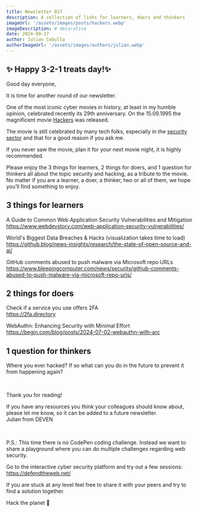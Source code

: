 ```yaml
---
title: Newsletter 017
description: A collection of links for learners, doers and thinkers
imageUrl: '/assets/images/posts/hackers.webp'
imageDescription: # decorative
date: 2024-09-17
author: Julian Cebulla
authorImageUrl: '/assets/images/authors/julian.webp'
---
```

## ✨ Happy 3-2-1 treats day!✨
Good day everyone,

It is time for another round of our newsletter.

One of the most iconic cyber movies in history, at least in my humble opinion, celebrated recently its 29th anniversary. On the 15.09.1995 the magnificent movie [Hackers](https://en.wikipedia.org/wiki/Hackers_(film)) was released.

The movie is still celebrated by many tech folks, especially in the [security sector](https://www.vice.com/en/article/real-hackers-tell-us-why-they-love-the-movie-hackers/) and that for a good reason if you ask me.

If you never saw the movie, plan it for your next movie night, it is highly recommended.

Please enjoy the 3 things for learners, 2 things for doers, and 1 question for thinkers all about the topic security and hacking, as a tribute to the movie. No matter if you are a learner, a doer, a thinker, two or all of them, we hope you’ll find something to enjoy.


## 3 things for learners
A Guide to Common Web Application Security Vulnerabilities and Mitigation<br/>
https://www.webdevstory.com/web-application-security-vulnerabilities/

World's Biggest Data Breaches & Hacks (visualization takes time to load)<br>
https://github.blog/news-insights/research/the-state-of-open-source-and-ai/

GitHub comments abused to push malware via Microsoft repo URLs<br />
https://www.bleepingcomputer.com/news/security/github-comments-abused-to-push-malware-via-microsoft-repo-urls/


## 2 things for doers
Check if a service you use offers 2FA<br />
https://2fa.directory

WebAuthn: Enhancing Security with Minimal Effort<br>
https://begin.com/blog/posts/2024-07-02-webauthn-with-arc


## 1 question for thinkers
Where you ever hacked? If so what can you do in the future to prevent it from happening again?

<br />

Thank you for reading!

If you have any resources you think your colleagues should know about, please let me know, so it can be added to a future newsletter.<br />
Julian from DEVEN

<br />

P.S.: This time there is no CodePen coding challenge. Instead we want to share a playground where you can do multiple challenges regarding web security.

Go to the interactive cyber security platform and try out a few sessions:<br>
https://defendtheweb.net/

If you are stuck at any level feel free to share it with your peers and try to find a solution together.

Hack the planet 🤘